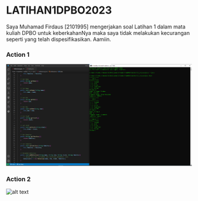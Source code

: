 # LATIHAN1DPBO2023


Saya Muhamad Firdaus [2101995] mengerjakan soal Latihan 1 dalam mata kuliah DPBO untuk keberkahanNya maka saya tidak melakukan kecurangan seperti yang telah dispesifikasikan. Aamiin.

### Action 1
![alt text](https://raw.githubusercontent.com/dauspairet/LATIHAN1DPBO2023/main/Java/screenshot/javaAksi1_Add.png)

### Action 2
![alt text](https://raw.githubusercontent.com/dauspairet/LATIHAN1DPBO2023/main/Java/screenshot/javaAksi2_Add.png)

